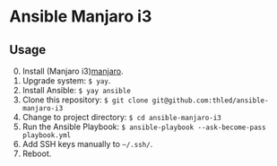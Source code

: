 # Ansible Manjaro i3

## Usage

0. Install (Manjaro i3)[manjaro].
0. Upgrade system: `$ yay`.
0. Install Ansible: `$ yay ansible`
0. Clone this repository: `$ git clone git@github.com:thled/ansible-manjaro-i3`
0. Change to project directory: `$ cd ansible-manjaro-i3`
0. Run the Ansible Playbook: `$ ansible-playbook --ask-become-pass playbook.yml`
0. Add SSH keys manually to `~/.ssh/`.
0. Reboot.

[manjaro]: https://manjaro.org/downloads/community/i3/
